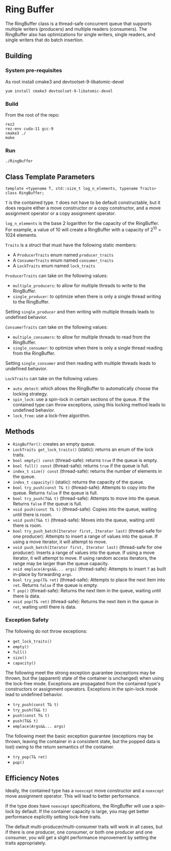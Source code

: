 # Ring Buffer

The RingBuffer class is a thread-safe concurrent queue that supports multiple writers (producers) and multiple readers (consumers). The RingBuffer also has optimizations for single writers, single readers, and single writers that do batch insertion.

## Building

### System pre-requisites
As root install cmake3 and devtoolset-9-libatomic-devel
```
yum install cmake3 devtoolset-9-libatomic-devel
```

### Build
From the root of the repo:
```
rez2
rez-env cuda-11 gcc-9
cmake3 ./
make
```

### Run
```
./RingBuffer
```

## Class Template Parameters

    template <typename T, std::size_t log_n_elements, typename Traits>
    class RingBuffer;

`T` is the contained type. `T` does not have to be default constructable, but it does require either a move constructor or a copy constructor, and a move assignment operator or a copy assignment operator.

`log_n_elements` is the base 2 logarithm for the capacity of the RingBuffer. For example, a value of 10 will create a RingBuffer with a capacity of 2<sup>10</sup> = 1024 elements.

`Traits` is a struct that must have the following static members:
- A `ProducerTraits` enum named `producer_traits`
- A `ConsumerTraits` enum named `consumer_traits`
- A `LockTraits` enum named `lock_traits`

`ProducerTraits` can take on the following values:
- `multiple_producers`: to allow for multiple threads to write to the RingBuffer.
- `single_producer`: to optimize when there is only a single thread writing to the RingBuffer.

Setting `single_producer` and then writing with multiple threads leads to undefined behavior.

`ConsumerTraits` can take on the following values:
- `multiple_consumers`: to allow for multiple threads to read from the RingBuffer.
- `single_consumer`: to optimize when there is only a single thread reading from the RingBuffer.

Setting `single_consumer` and then reading with multiple threads leads to undefined behavior.

`LockTraits` can take on the following values:
- `auto_detect`: which allows the RingBuffer to automatically choose the locking strategy.
- `spin_lock`: use a spin-lock in certain sections of the queue. If the contained type can throw exceptions, using this locking method leads to undefined behavior.
- `lock_free`: use a lock-free algorithm.

## Methods

- `RingBuffer()`: creates an empty queue.
- `LockTraits get_lock_traits()` (static): returns an enum of the lock traits.
- `bool empty() const` (thread-safe): returns `true` if the queue is empty.
- `bool full() const` (thread-safe): returns `true` if the queue is full.
- `index_t size() const` (thread-safe): returns the number of elements in the queue.
- `index_t capacity()` (static): returns the capacity of the queue.
- `bool try_push(const T& t)` (thread-safe): Attempts to copy into the queue. Returns `false` if the queue is full.
- `bool try_push(T&& t)` (thread-safe): Attempts to move into the queue. Returns `false` if the queue is full.
- `void push(const T& t)` (thread-safe): Copies into the queue, waiting until there is room.
- `void push(T&& t)` (thread-safe): Moves into the queue, waiting until there is room.
- `bool try_push_batch(Iterator first, Iterator last)` (thread-safe for one producer): Attempts to insert a range of values into the queue. If using a move iterator, it will attempt to move.
- `void push_batch(Iterator first, Iterator last)` (thread-safe for one producer): Inserts a range of values into the queue. If using a move iterator, it will attempt to move. If using random access iterators, the range may be larger than the queue capacity.
- `void emplace(Args&&... args)` (thread-safe): Attempts to insert `T` as built in-place by forwarding `args`.
- `bool try_pop(T& ret)` (thread-safe): Attempts to place the next item into `ret`. Returns `false` if the queue is empty.
- `T pop()` (thread-safe): Returns the next item in the queue, waiting until there is data.
- `void pop(T& ret)` (thread-safe): Returns the next item in the queue in `ret`, waiting until there is data.

### Exception Safety

The following do not throw exceptions:
- `get_lock_traits()`
- `empty()`
- `full()`
- `size()`
- `capacity()`

The following meet the strong exception guarantee (exceptions may be thrown, but the (apparent) state of the container is unchanged) when using the lock-free mode. Exceptions are propagated from the contained type's constructors or assignment operators. Exceptions in the spin-lock mode lead to undefined behavior.
- `try_push(const T& t)`
- `try_push(T&& t)`
- `push(const T& t)`
- `push(T&& t)`
- `emplace(Args&&... args)`

The following meet the basic exception guarantee (exceptions may be thrown, leaving the container in a consistent state, but the popped data is lost) owing to the return semantics of the container.
- `try_pop(T& ret)`
- `pop()`

## Efficiency Notes

Ideally, the contained type has a `noexcept` move constructor and a `noexcept` move assignment operator. This will lead to better performance.

If the type does have `noexcept` specifications, the RingBuffer will use a spin-lock by default. If the container capacity is large, you may get better performance explicitly setting lock-free traits.

The default multi-producer/multi-consumer traits will work in all cases, but if there is one producer, one consumer, or both one producer and one consumer, you will get a slight performance improvement by setting the traits appropriately.